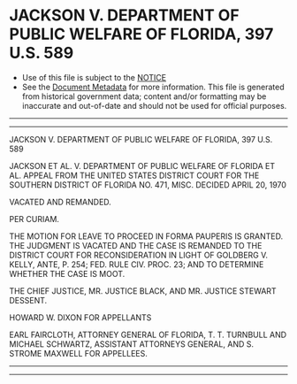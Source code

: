 ---
---

# JACKSON V. DEPARTMENT OF PUBLIC WELFARE OF FLORIDA, 397 U.S. 589

* Use of this file is subject to the [NOTICE](https://github.com/publicdocs/notice/blob/master/NOTICE)
* See the [Document Metadata](../../../) for more information.
  This file is generated from historical government data; content and/or formatting may be inaccurate and out-of-date and should not be used for official purposes.

----------
----------

JACKSON V. DEPARTMENT OF PUBLIC WELFARE OF FLORIDA, 397 U.S. 589

JACKSON ET AL. V. DEPARTMENT OF PUBLIC WELFARE OF FLORIDA ET AL. APPEAL FROM THE UNITED STATES DISTRICT COURT FOR THE SOUTHERN DISTRICT OF FLORIDA NO. 471, MISC.  DECIDED APRIL 20, 1970

VACATED AND REMANDED.

PER CURIAM.

THE MOTION FOR LEAVE TO PROCEED IN FORMA PAUPERIS IS GRANTED.  THE JUDGMENT IS VACATED AND THE CASE IS REMANDED TO THE DISTRICT COURT FOR RECONSIDERATION IN LIGHT OF GOLDBERG V. KELLY, ANTE, P. 254; FED. RULE CIV. PROC. 23; AND TO DETERMINE WHETHER THE CASE IS MOOT.

THE CHIEF JUSTICE, MR. JUSTICE BLACK, AND MR. JUSTICE STEWART DESSENT.

HOWARD W. DIXON FOR APPELLANTS

EARL FAIRCLOTH, ATTORNEY GENERAL OF FLORIDA, T. T. TURNBULL AND MICHAEL SCHWARTZ, ASSISTANT ATTORNEYS GENERAL, AND S. STROME MAXWELL FOR APPELLEES.


----------
----------

